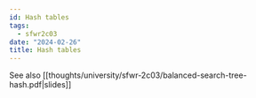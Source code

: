 ```yaml
---
id: Hash tables
tags:
  - sfwr2c03
date: "2024-02-26"
title: Hash tables
---
```


See also [[thoughts/university/sfwr-2c03/balanced-search-tree-hash.pdf|slides]]
